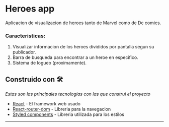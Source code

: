 # Heroes app

Aplicacion de visualizacion de heroes tanto de Marvel como de Dc comics.

### Caracteristicas:

1. Visualizar informacion de los heroes divididos por pantalla segun su publicador.
2. Barra de busqueda para encontrar a un heroe en especifico.
3. Sistema de logueo (proximamente).

## Construido con 🛠️

_Estas son las principales tecnologias con las que construi el proyecto_

* [React](http://www.dropwizard.io/1.0.2/docs/) - El framework web usado
* [React-router-dom](https://reactjs.org/) - Libreria para la navegacion
* [Styled components](https://styled-components.com/) - Libreria utilizada para los estilos

---
